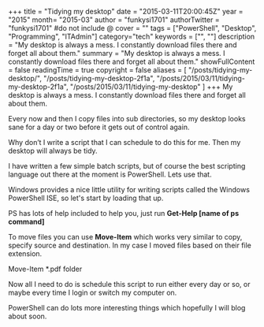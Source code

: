 +++
title = "Tidying my desktop"
date = "2015-03-11T20:00:45Z"
year = "2015"
month= "2015-03"
author = "funkysi1701"
authorTwitter = "funkysi1701" #do not include @
cover = ""
tags = ["PowerShell", "Desktop", "Programming", "ITAdmin"]
category="tech"
keywords = ["", ""]
description =  "My desktop is always a mess. I constantly download files there and forget all about them."
summary = "My desktop is always a mess. I constantly download files there and forget all about them."
showFullContent = false
readingTime = true
copyright = false
aliases = [
    "/posts/tidying-my-desktop/",
    "/posts/tidying-my-desktop-2f1a",
    "/posts/2015/03/11/tidying-my-desktop-2f1a",
    "/posts/2015/03/11/tidying-my-desktop"
]
+++
My desktop is always a mess. I constantly download files there and forget all about them.

Every now and then I copy files into sub directories, so my desktop looks sane for a day or two before it gets out of control again.

Why don’t I write a script that I can schedule to do this for me. Then my desktop will always be tidy.

I have written a few simple batch scripts, but of course the best scripting language out there at the moment is PowerShell. Lets use that.

Windows provides a nice little utility for writing scripts called the Windows PowerShell ISE, so let's start by loading that up.

PS has lots of help included to help you, just run **Get-Help [name of ps command]**

To move files you can use **Move-Item** which works very similar to copy, specify source and destination. In my case I moved files based on their file extension.

Move-Item \*.pdf folder

Now all I need to do is schedule this script to run either every day or so, or maybe every time I login or switch my computer on.

PowerShell can do lots more interesting things which hopefully I will blog about soon.